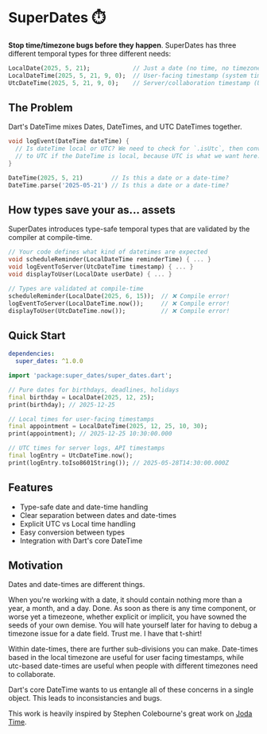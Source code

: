 # SuperDates ⏱️

**Stop time/timezone bugs before they happen**. SuperDates has three different temporal types for three different needs:

```dart
LocalDate(2025, 5, 21);            // Just a date (no time, no timezone drama)
LocalDateTime(2025, 5, 21, 9, 0);  // User-facing timestamp (system timezone)
UtcDateTime(2025, 5, 21, 9, 0);    // Server/collaboration timestamp (UTC)
```

## The Problem

Dart's DateTime mixes Dates, DateTimes, and UTC DateTimes together.

```dart
void logEvent(DateTime dateTime) {
  // Is dateTime local or UTC? We need to check for `.isUtc`, then convert
  // to UTC if the DateTime is local, because UTC is what we want here.
}

DateTime(2025, 5, 21)        // Is this a date or a date-time?
DateTime.parse('2025-05-21') // Is this a date or a date-time?
```

## How types save your as... assets

SuperDates introduces type-safe temporal types that are validated by the compiler at compile-time.

```dart
// Your code defines what kind of datetimes are expected
void scheduleReminder(LocalDateTime reminderTime) { ... }
void logEventToServer(UtcDateTime timestamp) { ... }
void displayToUser(LocalDate userDate) { ... }

// Types are validated at compile-time
scheduleReminder(LocalDate(2025, 6, 15));  // ❌ Compile error!
logEventToServer(LocalDateTime.now());     // ❌ Compile error!
displayToUser(UtcDateTime.now());          // ❌ Compile error!
```

## Quick Start

```yaml
dependencies:
  super_dates: ^1.0.0
```

```dart
import 'package:super_dates/super_dates.dart';

// Pure dates for birthdays, deadlines, holidays
final birthday = LocalDate(2025, 12, 25);
print(birthday); // 2025-12-25

// Local times for user-facing timestamps  
final appointment = LocalDateTime(2025, 12, 25, 10, 30);
print(appointment); // 2025-12-25 10:30:00.000

// UTC times for server logs, API timestamps
final logEntry = UtcDateTime.now();
print(logEntry.toIso8601String()); // 2025-05-28T14:30:00.000Z
```

## Features

- Type-safe date and date-time handling
- Clear separation between dates and date-times
- Explicit UTC vs Local time handling
- Easy conversion between types
- Integration with Dart's core DateTime

## Motivation
Dates and date-times are different things. 

When you're working with a date, it should contain nothing more than a year, a month, and a day. Done. As soon as there is any time component, or worse yet a timezeone, whether explicit or implicit, you have sowned the seeds of your own demise. You will hate yourself later for having to debug a timezone issue for a date field. Trust me. I have that t-shirt!

Within date-times, there are further sub-divisions you can make. Date-times based in the local timezone are useful for user facing timestamps, while utc-based date-times are useful when people with different timezones need to collaborate.

Dart's core DateTime wants to us entangle all of these concerns in a single object. This leads to inconsistancies and bugs.

This work is heavily inspired by Stephen Colebourne's great work on [Joda Time](https://github.com/JodaOrg/joda-time).
